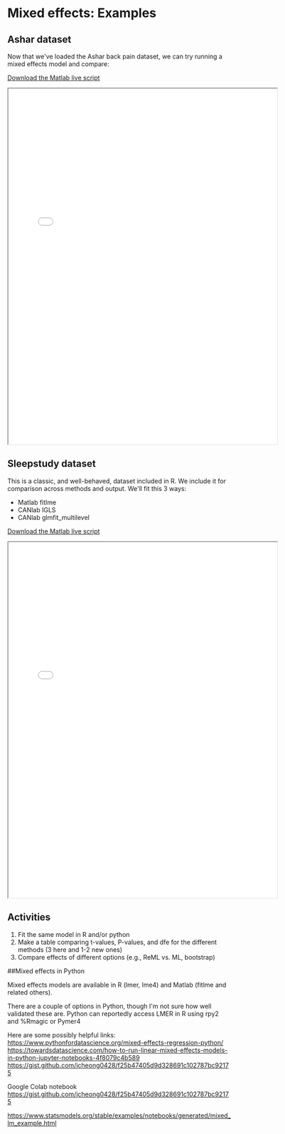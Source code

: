# Mixed effects: Examples

## Ashar dataset

Now that we've loaded the Ashar back pain dataset, we can try running a mixed effects model and compare:

[Download the Matlab live script](matlab_live/ashar_backpain_lme_example.mlx)

<iframe src="matlab_html/ashar_backpain_lme_example.html" width="120%" height="800px"></iframe>

## Sleepstudy dataset

This is a classic, and well-behaved, dataset included in R. We include it for comparison across methods and output.
We'll fit this 3 ways:
- Matlab fitlme
- CANlab IGLS
- CANlab glmfit_multilevel

[Download the Matlab live script](matlab_live/sleepstudy_lme_example.mlx)

<iframe src="matlab_html/sleepstudy_lme_example.html" width="120%" height="800px"></iframe>

## Activities
1. Fit the same model in R and/or python
2. Make a table comparing t-values, P-values, and dfe for the different methods (3 here and 1-2 new ones)
3. Compare effects of different options (e.g., ReML vs. ML, bootstrap)

##Mixed effects in Python

Mixed effects models are available in R (lmer, lme4) and Matlab (fitlme and related others).

There are a couple of options in Python, though I'm not sure how well validated these are.
Python can reportedly access LMER in R using rpy2 and %Rmagic or Pymer4

Here are some possibly helpful links:
https://www.pythonfordatascience.org/mixed-effects-regression-python/
https://towardsdatascience.com/how-to-run-linear-mixed-effects-models-in-python-jupyter-notebooks-4f8079c4b589
https://gist.github.com/jcheong0428/f25b47405d9d328691c102787bc92175

Google Colab notebook
https://gist.github.com/jcheong0428/f25b47405d9d328691c102787bc92175

https://www.statsmodels.org/stable/examples/notebooks/generated/mixed_lm_example.html
